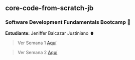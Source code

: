 ## core-code-from-scratch-jb

### Software Development Fundamentals Bootcamp :rocket:

**Estudiante:** Jeniffer Balcazar Justiniano :arrow_up:

> Ver Semana 1 [Aquí](semana1.md)

> Ver Semana 2 [Aquí](semana2.md)
